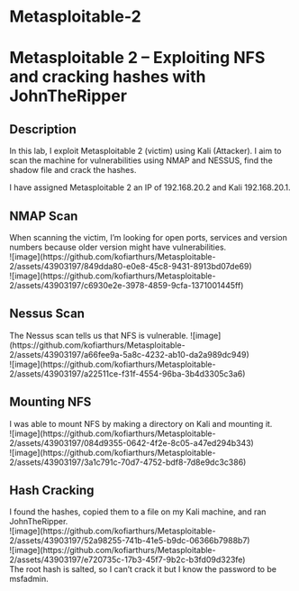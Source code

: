 # Metasploitable-2
<h1>Metasploitable 2 – Exploiting NFS and cracking hashes with JohnTheRipper</h1>

<h2>Description</h2>
In this lab, I exploit Metasploitable 2 (victim) using Kali (Attacker). I aim to scan the machine for vulnerabilities using NMAP and NESSUS, find the shadow file and crack the hashes.

I have assigned Metasploitable 2 an IP of 192.168.20.2 and Kali 192.168.20.1.

<h2>NMAP Scan</h2>
When scanning the victim, I’m looking for open ports, services and version numbers because older version might have vulnerabilities.</br>
![image](https://github.com/kofiarthurs/Metasploitable-2/assets/43903197/849dda80-e0e8-45c8-9431-8913bd07de69)
</br>
![image](https://github.com/kofiarthurs/Metasploitable-2/assets/43903197/c6930e2e-3978-4859-9cfa-1371001445ff)

<h2>Nessus Scan</h2>
The Nessus scan tells us that NFS is vulnerable. 
![image](https://github.com/kofiarthurs/Metasploitable-2/assets/43903197/a66fee9a-5a8c-4232-ab10-da2a989dc949)</br>
![image](https://github.com/kofiarthurs/Metasploitable-2/assets/43903197/a22511ce-f31f-4554-96ba-3b4d3305c3a6)</br>

<h2>Mounting NFS</h2>
I was able to mount NFS by making a directory on Kali and mounting it.</br>
![image](https://github.com/kofiarthurs/Metasploitable-2/assets/43903197/084d9355-0642-4f2e-8c05-a47ed294b343)</br>
![image](https://github.com/kofiarthurs/Metasploitable-2/assets/43903197/3a1c791c-70d7-4752-bdf8-7d8e9dc3c386)</br>

<h2>Hash Cracking</h2>
I found the hashes, copied them to a file on my Kali machine, and ran JohnTheRipper. </br>
![image](https://github.com/kofiarthurs/Metasploitable-2/assets/43903197/52a98255-741b-41e5-b9dc-06366b7988b7)</br>
![image](https://github.com/kofiarthurs/Metasploitable-2/assets/43903197/e720735c-17b3-45f7-9b2c-b3fd09d323fe)</br>
The root hash is salted, so I can’t crack it but I know the password to be msfadmin.
